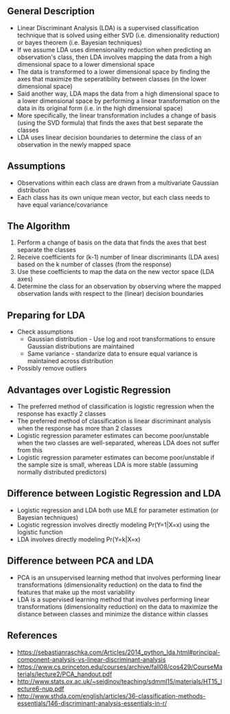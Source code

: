 ## General Description
- Linear Discriminant Analysis (LDA) is a supervised classification technique that is solved using either SVD (i.e. dimensionality reduction) or bayes theorem (i.e. Bayesian techniques)
- If we assume LDA uses dimensionality reduction when predicting an observation's class, then LDA involves mapping the data from a high dimensional space to a lower dimensional space
- The data is transformed to a lower dimensional space by finding the axes that maximize the seperatibility between classes (in the lower dimensional space)
- Said another way, LDA maps the data from a high dimensional space to a lower dimensional space by performing a linear transformation on the data in its original form (i.e. in the high dimensional space)
- More specifically, the linear transformation includes a change of basis (using the SVD formula) that finds the axes that best separate the classes
- LDA uses linear decision boundaries to determine the class of an observation in the newly mapped space

## Assumptions
- Observations within each class are drawn from a multivariate Gaussian distribution
- Each class has its own unique mean vector, but each class needs to have equal variance/covariance

## The Algorithm
1. Perform a change of basis on the data that finds the axes that best separate the classes
2. Receive coefficients for (k-1) number of linear discriminants (LDA axes) based on the k number of classes (from the response)
3. Use these coefficients to map the data on the new vector space (LDA axes)
4. Determine the class for an observation by observing where the mapped observation lands with respect to the (linear) decision boundaries

## Preparing for LDA
- Check assumptions
	- Gaussian distribution - Use log and root transformations to ensure Gaussian distributions are maintained
	- Same variance - standarize data to ensure equal variance is maintained across distribution
- Possibly remove outliers

## Advantages over Logistic Regression
- The preferred method of classification is logistic regression when the response has exactly 2 classes
- The preferred method of classification is linear discriminant analysis when the response has more than 2 classes
- Logistic regression parameter estimates can become poor/unstable when the two classes are well-separated, whereas LDA does not suffer from this
- Logistic regression parameter estimates can become poor/unstable if the sample size is small, whereas LDA is more stable (assuming normally distributed predictors)

## Difference between Logistic Regression and LDA
- Logistic regression and LDA both use MLE for parameter estimation (or Bayesian techniques)
- Logistic regression involves directly modeling Pr(Y=1|X=x) using the logistic function
- LDA involves directly modeling Pr(Y=k|X=x)

## Difference between PCA and LDA
- PCA is an unsupervised learning method that involves performing linear transformations (dimensionality reduction) on the data to find the features that make up the most variability
- LDA is a supervised learning method that involves performing linear transformations (dimensionality reduction) on the data to maximize the distance between classes and minimize the distance within classes

## References
- https://sebastianraschka.com/Articles/2014_python_lda.html#principal-component-analysis-vs-linear-discriminant-analysis
- https://www.cs.princeton.edu/courses/archive/fall08/cos429/CourseMaterials/lecture2/PCA_handout.pdf
- http://www.stats.ox.ac.uk/~sejdinov/teaching/sdmml15/materials/HT15_lecture6-nup.pdf
- http://www.sthda.com/english/articles/36-classification-methods-essentials/146-discriminant-analysis-essentials-in-r/
